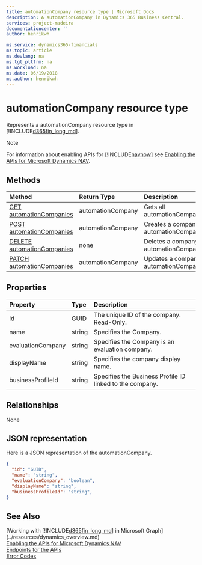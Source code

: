 ```yaml
---
title: automationCompany resource type | Microsoft Docs
description: A automationCompany in Dynamics 365 Business Central.
services: project-madeira
documentationcenter: ''
author: henrikwh

ms.service: dynamics365-financials
ms.topic: article
ms.devlang: na
ms.tgt_pltfrm: na
ms.workload: na
ms.date: 06/19/2018
ms.author: henrikwh
---
```


# automationCompany resource type

Represents a automationCompany resource type in [!INCLUDE[d365fin_long_md](../../includes/d365fin_long_md.md)]. 

> [!NOTE]  
> For information about enabling APIs for [!INCLUDE[navnow](../../includes/navnow_md.md)] see [Enabling the APIs for Microsoft Dynamics NAV](../../enabling-apis-for-dynamics-nav.md).

## Methods

| Method         | Return Type  |Description|
|:---------------|:-------------|:----------|
|[GET automationCompanies](../api/dynamics_microsoft_automation_automationCompanies_get.md)|automationCompany|Gets all automationCompanies.|
|[POST automationCompanies](../api/dynamics_microsoft_automation_automationCompanies_post.md)|automationCompany|Creates a company. automationCompanies.|
|[DELETE automationCompanies](../api/dynamics_microsoft_automation_automationCompanies_delete.md)|none|Deletes a company. automationCompanies.|
|[PATCH automationCompanies](../api/dynamics_microsoft_automation_automationCompanies_patch.md)|automationCompany|Updates a company, automationCompanies.|


## Properties

| Property	      | Type |Description                             |
|:----------------|:-----|:---------------------------------------|
|id               |GUID  |The unique ID of the company. Read-Only.|
|name             |string|Specifies the Company.                  |
|evaluationCompany|string|Specifies the Company is an evaluation company.                  |
|displayName      |string|Specifies the company display name.     |
|businessProfileId|string|Specifies the Business Profile ID linked to the company.|


## Relationships

None

## JSON representation

Here is a JSON representation of the automationCompany.

```json
{
  "id": "GUID",
  "name": "string",
  "evaluationCompany": "boolean",
  "displayName": "string",
  "businessProfileId": "string",
}

```

## See Also
[Working with [!INCLUDE[d365fin_long_md](../../includes/d365fin_long_md.md)] in Microsoft Graph](../resources/dynamics_overview.md)  
[Enabling the APIs for Microsoft Dynamics NAV](../../enabling-apis-for-dynamics-nav.md)  
[Endpoints for the APIs](../../endpoints-apis-for-dynamics.md)  
[Error Codes](../dynamics_error_codes.md)  
